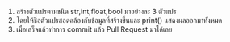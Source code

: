 1. สร้างตัวแปรตามชนิด str,int,float,bool มาอย่างละ 3 ตัวแปร
2. โดยให้ชื่อตัวแปรสอดคล้องกับข้อมูลที่สร้างขึ้นและ print() แสดงผลออกมาทั้งหมด
3. เมื่อเสร็จแล้วทำการ commit แล้ว Pull Request มาได้เลย
